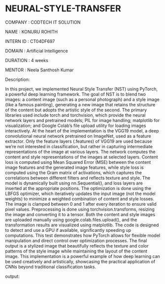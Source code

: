 # NEURAL-STYLE-TRANSFER
COMPANY : CODTECH IT SOLUTION

NAME : KONURU ROHITH

INTERN ID : CT04DF697

DOMAIN : Artificial Intelligence

DURATION : 4 weeks

MENTOR : Neela Santhosh Kumar

Description:


In this project, we implemented Neural Style Transfer (NST) using PyTorch, a powerful deep learning framework. The goal of NST is to blend two images: a content image (such as a personal photograph) and a style image (like a famous painting), generating a new image that retains the structure of the content but adopts the artistic style of the second. The primary libraries used include torch and torchvision, which provide the neural network layers and pretrained models; PIL for image handling; matplotlib for visualization; and Google Colab’s file upload utility for loading images interactively. At the heart of the implementation is the VGG19 model, a deep convolutional neural network pretrained on ImageNet, used as a feature extractor. Only the feature layers (.features) of VGG19 are used because we’re not interested in classification, but rather in capturing intermediate representations of the image at various layers. The network computes the content and style representations of the images at selected layers. Content loss is computed using Mean Squared Error (MSE) between the content image features and the generated image features, while style loss is computed using the Gram matrix of activations, which captures the correlations between different filters and reflects texture and style. The model is dynamically built using nn.Sequential(), and loss layers are inserted at the appropriate positions. The optimization is done using the LBFGS optimizer, which iteratively updates the input image (not the model weights) to minimize a weighted combination of content and style losses. The image is clamped between 0 and 1 after every iteration to ensure valid pixel values. Preprocessing is done using torchvision.transforms, resizing the image and converting it to a tensor. Both the content and style images are uploaded manually using google.colab.files.upload(), and the transformation results are visualized using matplotlib. The code is designed to detect and use a GPU if available, significantly speeding up computations. This test demonstrates how PyTorch allows for flexible model manipulation and direct control over optimization processes. The final output is a stylized image that beautifully reflects the texture and color patterns of the style image while maintaining the layout of the content image. This implementation is a powerful example of how deep learning can be used creatively and artistically, showcasing the practical application of CNNs beyond traditional classification tasks.

output:
